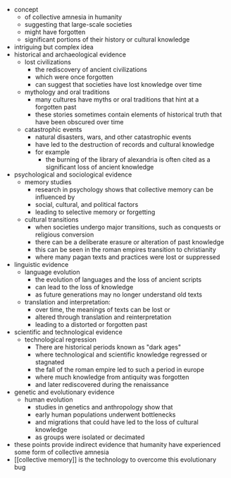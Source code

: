 - concept
	- of collective amnesia in humanity
	- suggesting that large-scale societies
	- might have forgotten
	- significant portions of their history or cultural knowledge
- intriguing but complex idea
- historical and archaeological evidence
	- lost civilizations
		- the rediscovery of ancient civilizations
		- which were once forgotten
		- can suggest that societies have lost knowledge over time
	- mythology and oral traditions
		- many cultures have myths or oral traditions that hint at a forgotten past
		- these stories sometimes contain elements of historical truth that have been obscured over time
	- catastrophic events
		- natural disasters, wars, and other catastrophic events
		- have led to the destruction of records and cultural knowledge
		- for example
			- the burning of the library of alexandria is often cited as a significant loss of ancient knowledge
- psychological and sociological evidence
	- memory studies
		- research in psychology shows that collective memory can be influenced by
		- social, cultural, and political factors
		- leading to selective memory or forgetting
	- cultural transitions
		- when societies undergo major transitions, such as conquests or religious conversion
		- there can be a deliberate erasure or alteration of past knowledge
		- this can be seen in the roman empires transition to christianity
		- where many pagan texts and practices were lost or suppressed
- linguistic evidence
	- language evolution
		- the evolution of languages and the loss of ancient scripts
		- can lead to the loss of knowledge
		- as future generations may no longer understand old texts
	- translation and interpretation:
		- over time, the meanings of texts can be lost or
		- altered through translation and reinterpretation
		- leading to a distorted or forgotten past
- scientific and technological evidence
	- technological regression
		- There are historical periods known as "dark ages"
		- where technological and scientific knowledge regressed or stagnated
		- the fall of the roman empire led to such a period in europe
		- where much knowledge from antiquity was forgotten
		- and later rediscovered during the renaissance
- genetic and evolutionary evidence
	- human evolution
		- studies in genetics and anthropology show that
		- early human populations underwent bottlenecks
		- and migrations that could have led to the loss of cultural knowledge
		- as groups were isolated or decimated
- these points provide indirect evidence that humanity have experienced some form of collective amnesia
- [[collective memory]] is the technology to overcome this evolutionary bug